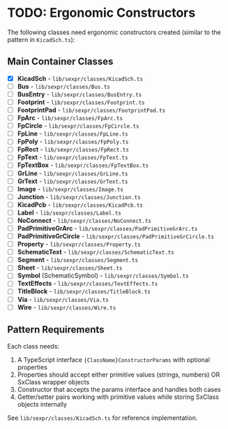 # TODO: Ergonomic Constructors

The following classes need ergonomic constructors created (similar to the pattern in `KicadSch.ts`):

## Main Container Classes

- [x] **KicadSch** - `lib/sexpr/classes/KicadSch.ts`
- [ ] **Bus** - `lib/sexpr/classes/Bus.ts`
- [ ] **BusEntry** - `lib/sexpr/classes/BusEntry.ts`
- [ ] **Footprint** - `lib/sexpr/classes/Footprint.ts`
- [ ] **FootprintPad** - `lib/sexpr/classes/FootprintPad.ts`
- [ ] **FpArc** - `lib/sexpr/classes/FpArc.ts`
- [ ] **FpCircle** - `lib/sexpr/classes/FpCircle.ts`
- [ ] **FpLine** - `lib/sexpr/classes/FpLine.ts`
- [ ] **FpPoly** - `lib/sexpr/classes/FpPoly.ts`
- [ ] **FpRect** - `lib/sexpr/classes/FpRect.ts`
- [ ] **FpText** - `lib/sexpr/classes/FpText.ts`
- [ ] **FpTextBox** - `lib/sexpr/classes/FpTextBox.ts`
- [ ] **GrLine** - `lib/sexpr/classes/GrLine.ts`
- [ ] **GrText** - `lib/sexpr/classes/GrText.ts`
- [ ] **Image** - `lib/sexpr/classes/Image.ts`
- [ ] **Junction** - `lib/sexpr/classes/Junction.ts`
- [ ] **KicadPcb** - `lib/sexpr/classes/KicadPcb.ts`
- [ ] **Label** - `lib/sexpr/classes/Label.ts`
- [ ] **NoConnect** - `lib/sexpr/classes/NoConnect.ts`
- [ ] **PadPrimitiveGrArc** - `lib/sexpr/classes/PadPrimitiveGrArc.ts`
- [ ] **PadPrimitiveGrCircle** - `lib/sexpr/classes/PadPrimitiveGrCircle.ts`
- [ ] **Property** - `lib/sexpr/classes/Property.ts`
- [ ] **SchematicText** - `lib/sexpr/classes/SchematicText.ts`
- [ ] **Segment** - `lib/sexpr/classes/Segment.ts`
- [ ] **Sheet** - `lib/sexpr/classes/Sheet.ts`
- [ ] **Symbol** (SchematicSymbol) - `lib/sexpr/classes/Symbol.ts`
- [ ] **TextEffects** - `lib/sexpr/classes/TextEffects.ts`
- [ ] **TitleBlock** - `lib/sexpr/classes/TitleBlock.ts`
- [ ] **Via** - `lib/sexpr/classes/Via.ts`
- [ ] **Wire** - `lib/sexpr/classes/Wire.ts`

## Pattern Requirements

Each class needs:
1. A TypeScript interface `{ClassName}ConstructorParams` with optional properties
2. Properties should accept either primitive values (strings, numbers) OR SxClass wrapper objects
3. Constructor that accepts the params interface and handles both cases
4. Getter/setter pairs working with primitive values while storing SxClass objects internally

See `lib/sexpr/classes/KicadSch.ts` for reference implementation.